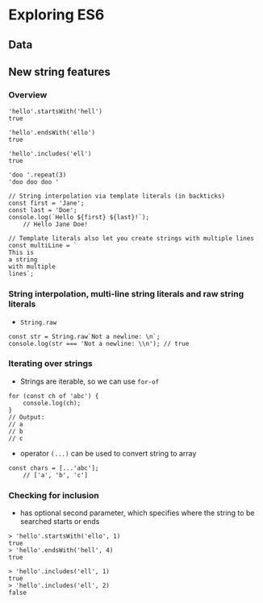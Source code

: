 # Exploring ES6

## Data

## New string features


### Overview
```angular2html
'hello'.startsWith('hell')
true

'hello'.endsWith('ello')
true

'hello'.includes('ell')
true

'doo '.repeat(3)
'doo doo doo '

// String interpolation via template literals (in backticks)
const first = 'Jane';
const last = 'Doe';
console.log(`Hello ${first} ${last}!`);
    // Hello Jane Doe!

// Template literals also let you create strings with multiple lines
const multiLine = `
This is
a string
with multiple
lines`;
```


### String interpolation, multi-line string literals and raw string literals
- `String.raw`
```angular2html
const str = String.raw`Not a newline: \n`;
console.log(str === 'Not a newline: \\n'); // true
```



### Iterating over strings
- Strings are iterable, so we can use `for-of`
```angular2html
for (const ch of 'abc') {
    console.log(ch);
}
// Output:
// a
// b
// c
```

- operator `(...)` can be used to convert string to array
```angular2html
const chars = [...'abc'];
    // ['a', 'b', 'c']
```



### Checking for inclusion
- has optional second parameter, which specifies where the string to be searched starts or ends
```angular2html
> 'hello'.startsWith('ello', 1)
true
> 'hello'.endsWith('hell', 4)
true

> 'hello'.includes('ell', 1)
true
> 'hello'.includes('ell', 2)
false
```